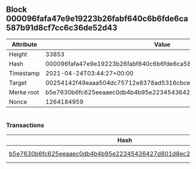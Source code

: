 ## Block 000096fafa47e9e19223b26fabf640c6b6fde6ca587b91d8cf7cc6c36de52d43

Attribute | Value
--- | ---
Height | 33853
Hash | 000096fafa47e9e19223b26fabf640c6b6fde6ca587b91d8cf7cc6c36de52d43
Timestamp | 2021-04-24T03:44:27+00:00
Target | 00254142f49eaaa504dc75712e8378ad5316cbcead634704b3734b6271167cc4
Merke root | b5e7630b6fc625eeaaec0db4b4b95e22345436427d801d8ec2650ab6e4dbddba
Nonce | 1264184959

```

```

### Transactions

Hash | Amount
--- | ---
[b5e7630b6fc625eeaaec0db4b4b95e22345436427d801d8ec2650ab6e4dbddba](b5e7630b6fc625eeaaec0db4b4b95e22345436427d801d8ec2650ab6e4dbddba.md) | 10.00000000 SKEPTI 
